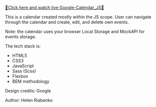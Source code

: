 [💎Click here and watch live Google-Calendar_JS💎](https://endearing-conkies-58ade5.netlify.app/)

This is a calendar created mostly within the JS scope. 
User can navigate through the calendar and create, edit, and delete own events.

Note: the calendar uses your browser Local Storage and MockAPI for events storage. 

The tech stack is:
- HTML5
- CSS3
- JavaScript
- Sass (Scss)
- Flexbox
- BEM methodology

Design credits: Google

Author: Helen Riabenko
